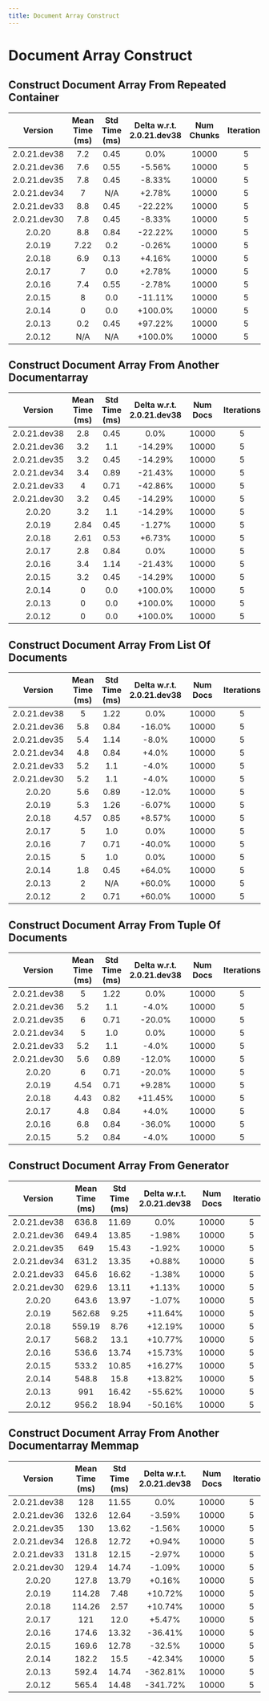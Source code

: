 ```yaml
---
title: Document Array Construct
---
```

# Document Array Construct

## Construct Document Array From Repeated Container

| Version | Mean Time (ms) | Std Time (ms) | Delta w.r.t. 2.0.21.dev38 | Num Chunks | Iterations |
| :---: | :---: | :---: | :---: | :---: | :---: |
| 2.0.21.dev38 | 7.2 | 0.45 | 0.0% | 10000 | 5 |
| 2.0.21.dev36 | 7.6 | 0.55 | -5.56% | 10000 | 5 |
| 2.0.21.dev35 | 7.8 | 0.45 | -8.33% | 10000 | 5 |
| 2.0.21.dev34 | 7 | N/A | +2.78% | 10000 | 5 |
| 2.0.21.dev33 | 8.8 | 0.45 | -22.22% | 10000 | 5 |
| 2.0.21.dev30 | 7.8 | 0.45 | -8.33% | 10000 | 5 |
| 2.0.20 | 8.8 | 0.84 | -22.22% | 10000 | 5 |
| 2.0.19 | 7.22 | 0.2 | -0.26% | 10000 | 5 |
| 2.0.18 | 6.9 | 0.13 | +4.16% | 10000 | 5 |
| 2.0.17 | 7 | 0.0 | +2.78% | 10000 | 5 |
| 2.0.16 | 7.4 | 0.55 | -2.78% | 10000 | 5 |
| 2.0.15 | 8 | 0.0 | -11.11% | 10000 | 5 |
| 2.0.14 | 0 | 0.0 | +100.0% | 10000 | 5 |
| 2.0.13 | 0.2 | 0.45 | +97.22% | 10000 | 5 |
| 2.0.12 | N/A | N/A | +100.0% | 10000 | 5 |
## Construct Document Array From Another Documentarray

| Version | Mean Time (ms) | Std Time (ms) | Delta w.r.t. 2.0.21.dev38 | Num Docs | Iterations |
| :---: | :---: | :---: | :---: | :---: | :---: |
| 2.0.21.dev38 | 2.8 | 0.45 | 0.0% | 10000 | 5 |
| 2.0.21.dev36 | 3.2 | 1.1 | -14.29% | 10000 | 5 |
| 2.0.21.dev35 | 3.2 | 0.45 | -14.29% | 10000 | 5 |
| 2.0.21.dev34 | 3.4 | 0.89 | -21.43% | 10000 | 5 |
| 2.0.21.dev33 | 4 | 0.71 | -42.86% | 10000 | 5 |
| 2.0.21.dev30 | 3.2 | 0.45 | -14.29% | 10000 | 5 |
| 2.0.20 | 3.2 | 1.1 | -14.29% | 10000 | 5 |
| 2.0.19 | 2.84 | 0.45 | -1.27% | 10000 | 5 |
| 2.0.18 | 2.61 | 0.53 | +6.73% | 10000 | 5 |
| 2.0.17 | 2.8 | 0.84 | 0.0% | 10000 | 5 |
| 2.0.16 | 3.4 | 1.14 | -21.43% | 10000 | 5 |
| 2.0.15 | 3.2 | 0.45 | -14.29% | 10000 | 5 |
| 2.0.14 | 0 | 0.0 | +100.0% | 10000 | 5 |
| 2.0.13 | 0 | 0.0 | +100.0% | 10000 | 5 |
| 2.0.12 | 0 | 0.0 | +100.0% | 10000 | 5 |
## Construct Document Array From List Of Documents

| Version | Mean Time (ms) | Std Time (ms) | Delta w.r.t. 2.0.21.dev38 | Num Docs | Iterations |
| :---: | :---: | :---: | :---: | :---: | :---: |
| 2.0.21.dev38 | 5 | 1.22 | 0.0% | 10000 | 5 |
| 2.0.21.dev36 | 5.8 | 0.84 | -16.0% | 10000 | 5 |
| 2.0.21.dev35 | 5.4 | 1.14 | -8.0% | 10000 | 5 |
| 2.0.21.dev34 | 4.8 | 0.84 | +4.0% | 10000 | 5 |
| 2.0.21.dev33 | 5.2 | 1.1 | -4.0% | 10000 | 5 |
| 2.0.21.dev30 | 5.2 | 1.1 | -4.0% | 10000 | 5 |
| 2.0.20 | 5.6 | 0.89 | -12.0% | 10000 | 5 |
| 2.0.19 | 5.3 | 1.26 | -6.07% | 10000 | 5 |
| 2.0.18 | 4.57 | 0.85 | +8.57% | 10000 | 5 |
| 2.0.17 | 5 | 1.0 | 0.0% | 10000 | 5 |
| 2.0.16 | 7 | 0.71 | -40.0% | 10000 | 5 |
| 2.0.15 | 5 | 1.0 | 0.0% | 10000 | 5 |
| 2.0.14 | 1.8 | 0.45 | +64.0% | 10000 | 5 |
| 2.0.13 | 2 | N/A | +60.0% | 10000 | 5 |
| 2.0.12 | 2 | 0.71 | +60.0% | 10000 | 5 |
## Construct Document Array From Tuple Of Documents

| Version | Mean Time (ms) | Std Time (ms) | Delta w.r.t. 2.0.21.dev38 | Num Docs | Iterations |
| :---: | :---: | :---: | :---: | :---: | :---: |
| 2.0.21.dev38 | 5 | 1.22 | 0.0% | 10000 | 5 |
| 2.0.21.dev36 | 5.2 | 1.1 | -4.0% | 10000 | 5 |
| 2.0.21.dev35 | 6 | 0.71 | -20.0% | 10000 | 5 |
| 2.0.21.dev34 | 5 | 1.0 | 0.0% | 10000 | 5 |
| 2.0.21.dev33 | 5.2 | 1.1 | -4.0% | 10000 | 5 |
| 2.0.21.dev30 | 5.6 | 0.89 | -12.0% | 10000 | 5 |
| 2.0.20 | 6 | 0.71 | -20.0% | 10000 | 5 |
| 2.0.19 | 4.54 | 0.71 | +9.28% | 10000 | 5 |
| 2.0.18 | 4.43 | 0.82 | +11.45% | 10000 | 5 |
| 2.0.17 | 4.8 | 0.84 | +4.0% | 10000 | 5 |
| 2.0.16 | 6.8 | 0.84 | -36.0% | 10000 | 5 |
| 2.0.15 | 5.2 | 0.84 | -4.0% | 10000 | 5 |
## Construct Document Array From Generator

| Version | Mean Time (ms) | Std Time (ms) | Delta w.r.t. 2.0.21.dev38 | Num Docs | Iterations |
| :---: | :---: | :---: | :---: | :---: | :---: |
| 2.0.21.dev38 | 636.8 | 11.69 | 0.0% | 10000 | 5 |
| 2.0.21.dev36 | 649.4 | 13.85 | -1.98% | 10000 | 5 |
| 2.0.21.dev35 | 649 | 15.43 | -1.92% | 10000 | 5 |
| 2.0.21.dev34 | 631.2 | 13.35 | +0.88% | 10000 | 5 |
| 2.0.21.dev33 | 645.6 | 16.62 | -1.38% | 10000 | 5 |
| 2.0.21.dev30 | 629.6 | 13.11 | +1.13% | 10000 | 5 |
| 2.0.20 | 643.6 | 13.97 | -1.07% | 10000 | 5 |
| 2.0.19 | 562.68 | 9.25 | +11.64% | 10000 | 5 |
| 2.0.18 | 559.19 | 8.76 | +12.19% | 10000 | 5 |
| 2.0.17 | 568.2 | 13.1 | +10.77% | 10000 | 5 |
| 2.0.16 | 536.6 | 13.74 | +15.73% | 10000 | 5 |
| 2.0.15 | 533.2 | 10.85 | +16.27% | 10000 | 5 |
| 2.0.14 | 548.8 | 15.8 | +13.82% | 10000 | 5 |
| 2.0.13 | 991 | 16.42 | -55.62% | 10000 | 5 |
| 2.0.12 | 956.2 | 18.94 | -50.16% | 10000 | 5 |
## Construct Document Array From Another Documentarray Memmap

| Version | Mean Time (ms) | Std Time (ms) | Delta w.r.t. 2.0.21.dev38 | Num Docs | Iterations |
| :---: | :---: | :---: | :---: | :---: | :---: |
| 2.0.21.dev38 | 128 | 11.55 | 0.0% | 10000 | 5 |
| 2.0.21.dev36 | 132.6 | 12.64 | -3.59% | 10000 | 5 |
| 2.0.21.dev35 | 130 | 13.62 | -1.56% | 10000 | 5 |
| 2.0.21.dev34 | 126.8 | 12.72 | +0.94% | 10000 | 5 |
| 2.0.21.dev33 | 131.8 | 12.15 | -2.97% | 10000 | 5 |
| 2.0.21.dev30 | 129.4 | 14.74 | -1.09% | 10000 | 5 |
| 2.0.20 | 127.8 | 13.79 | +0.16% | 10000 | 5 |
| 2.0.19 | 114.28 | 7.48 | +10.72% | 10000 | 5 |
| 2.0.18 | 114.26 | 2.57 | +10.74% | 10000 | 5 |
| 2.0.17 | 121 | 12.0 | +5.47% | 10000 | 5 |
| 2.0.16 | 174.6 | 13.32 | -36.41% | 10000 | 5 |
| 2.0.15 | 169.6 | 12.78 | -32.5% | 10000 | 5 |
| 2.0.14 | 182.2 | 15.5 | -42.34% | 10000 | 5 |
| 2.0.13 | 592.4 | 14.74 | -362.81% | 10000 | 5 |
| 2.0.12 | 565.4 | 14.48 | -341.72% | 10000 | 5 |
